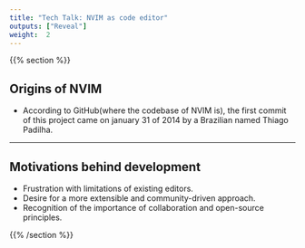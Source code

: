 ```yaml
---
title: "Tech Talk: NVIM as code editor"
outputs: ["Reveal"]
weight:  2
---
```


{{% section %}}

## Origins of NVIM

- According to GitHub(where the codebase of NVIM is), the first commit of this project came on january 31 of 2014
by a Brazilian named Thiago Padilha.

---

## Motivations behind development

- Frustration with limitations of existing editors.
- Desire for a more extensible and community-driven approach.
- Recognition of the importance of collaboration and open-source principles.

{{% /section %}}